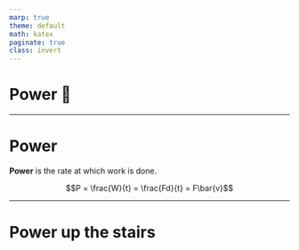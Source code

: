 ```yaml
---
marp: true
theme: default
math: katex
paginate: true
class: invert
---
```


<!--- title ---> 

# <!---fit---> Power 🔋 

---

# Power

**Power** is the rate at which work is done. 

$$P = \frac{W}{t} = \frac{Fd}{t} = F\bar{v}$$

---

# <!---fit---> Power up the stairs

